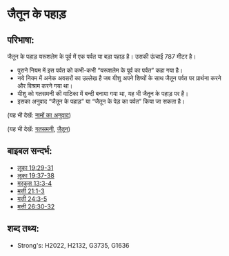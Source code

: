 # जैतून के पहाड़ #

## परिभाषा: ##

जैतून के पहाड़ यरूशलेम के पूर्व में एक पर्वत या बड़ा पहाड़ है। उसकी ऊंचाई 787 मीटर है।

* पुराने नियम में इस पर्वत को कभी-कभी “यरूशलेम के पूर्व का पर्वत” कहा गया है।
* नये नियम में अनेक अवसरों का उल्लेख है जब यीशु अपने शिष्यों के साथ जैतून पर्वत पर प्रार्थना करने और विश्राम करने गया था।
* यीशु को गतसमनी की वाटिका में बन्दी बनाया गया था, यह भी जैतून के पहाड़ पर है।
* इसका अनुवाद “जैतून के पहाड़” या “जैतून के पेड़ का पर्वत” किया जा सकता है।

(यह भी देखें: [नामों का अनुवाद](rc://en/ta/man/translate/translate-names))

(यह भी देखें: [गतसमनी](../names/gethsemane.md), [जैतून](../other/olive.md))

## बाइबल सन्दर्भ: ##

* [लूका 19:29-31](rc://en/tn/help/luk/19/29)
* [लूका 19:37-38](rc://en/tn/help/luk/19/37)
* [मरकुस 13:3-4](rc://en/tn/help/mrk/13/03)
* [मत्ती 21:1-3](rc://en/tn/help/mat/21/01)
* [मत्ती 24:3-5](rc://en/tn/help/mat/24/03)
* [मत्ती 26:30-32](rc://en/tn/help/mat/26/30)

## शब्द तथ्य: ##

* Strong's: H2022, H2132, G3735, G1636
